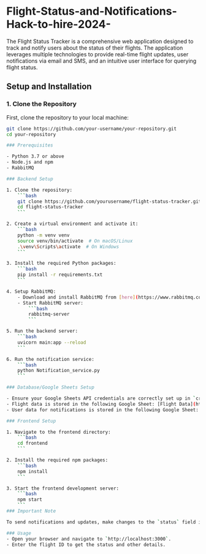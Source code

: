 # Flight-Status-and-Notifications-Hack-to-hire-2024-
 The Flight Status Tracker is a comprehensive web application designed to track and notify users about the status of their flights. The application leverages multiple technologies to provide real-time flight updates, user notifications via email and SMS, and an intuitive user interface for querying flight status. 
## Setup and Installation

### 1. Clone the Repository
First, clone the repository to your local machine:

```bash
git clone https://github.com/your-username/your-repository.git
cd your-repository

### Prerequisites

- Python 3.7 or above
- Node.js and npm
- RabbitMQ

### Backend Setup

1. Clone the repository:
    ```bash
    git clone https://github.com/yourusername/flight-status-tracker.git
    cd flight-status-tracker
    ```

2. Create a virtual environment and activate it:
    ```bash
    python -m venv venv
    source venv/bin/activate  # On macOS/Linux
    .\venv\Scripts\activate  # On Windows
    ```

3. Install the required Python packages:
    ```bash
    pip install -r requirements.txt
    ```

4. Setup RabbitMQ:
    - Download and install RabbitMQ from [here](https://www.rabbitmq.com/download.html).
    - Start RabbitMQ server:
        ```bash
        rabbitmq-server
        ```

5. Run the backend server:
    ```bash
    uvicorn main:app --reload
    ```

6. Run the notification service:
    ```bash
    python Notification_service.py
    ```

### Database/Google Sheets Setup

- Ensure your Google Sheets API credentials are correctly set up in `credentials.json`.
- Flight data is stored in the following Google Sheet: [Flight Data](https://docs.google.com/spreadsheets/d/1laHvbrccUX7sIO0ireJ83xcUX3otTzCyiRJyysQ5z1Q/edit?gid=1244431764#gid=1244431764).
- User data for notifications is stored in the following Google Sheet: [User Data](https://docs.google.com/spreadsheets/d/1RrdpN1s8xLxk65atchfg3NIhg5hgDzQw7EuJL9H0Q0g/edit?gid=0#gid=0).

### Frontend Setup

1. Navigate to the frontend directory:
    ```bash
    cd frontend
    ```

2. Install the required npm packages:
    ```bash
    npm install
    ```

3. Start the frontend development server:
    ```bash
    npm start
    ```
### Important Note

To send notifications and updates, make changes to the `status` field in the flight data Google Sheet. These changes will trigger the notification service to notify users automatically.

### Usage
- Open your browser and navigate to `http://localhost:3000`.
- Enter the flight ID to get the status and other details.
